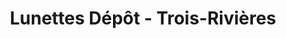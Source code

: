---
title: "Lunettes Dépôt - Trois-Rivières"
url: /trois-rivieres/lunettes-depot-trois-rivieres/
shop: optician
---